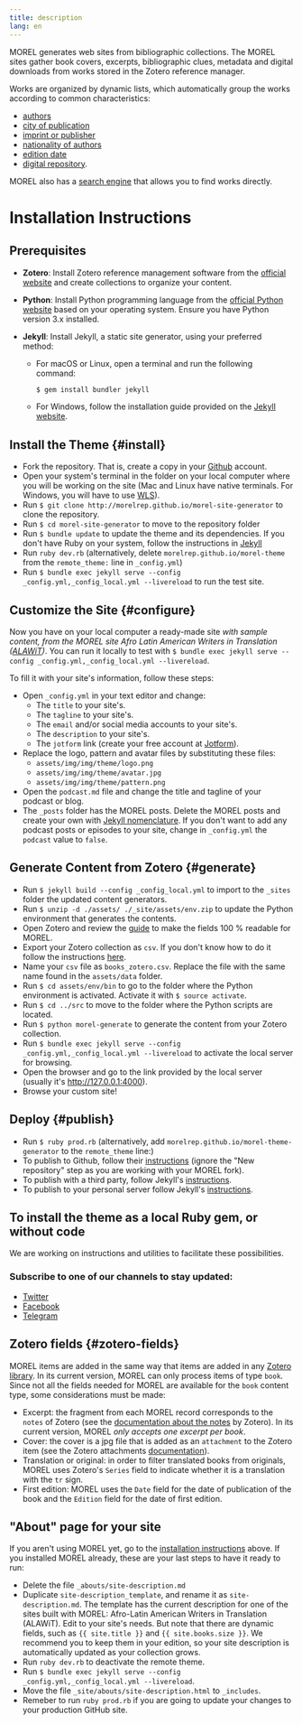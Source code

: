 ```yaml
---
title: description
lang: en
---
```

MOREL generates web sites from bibliographic collections. The MOREL sites gather book covers, excerpts, bibliographic clues, metadata and digital downloads from works stored in the Zotero reference manager.

<!-- more -->

Works are organized by dynamic lists, which automatically group the works according to common characteristics:

- [authors]({{site.BASE_PATH}}/criteria/author)
- [city of publication]({{site.BASE_PATH}}/chriteria/city)
- [imprint or publisher]({{site.BASE_PATH}}/chriteria/publisher)
- [nationality of authors]({{site.BASE_PATH}}/chriteria/nationality)
- [edition date]({{site.BASE_PATH}}/chriteria/edition)
- [digital repository]({{site.BASE_PATH}}/criteria/repository).

MOREL also has a [search engine]({{site.BASE_PATH}}/search) that allows you to find works directly.

# Installation Instructions

## Prerequisites

- **Zotero**: Install Zotero reference management software from the [official website](https://www.zotero.org/) and create collections to organize your content.

- **Python**: Install Python programming language from the [official Python website](https://www.python.org/) based on your operating system. Ensure you have Python version 3.x installed.

- **Jekyll**: Install Jekyll, a static site generator, using your preferred method:
  - For macOS or Linux, open a terminal and run the following command:
    ```bash
    $ gem install bundler jekyll
    ```
  - For Windows, follow the installation guide provided on the [Jekyll website](https://jekyllrb.com/docs/installation/windows/).

## Install the Theme {#install}

- Fork the repository. That is, create a copy in your [Github](https://github.com) account.
- Open your system's terminal in the folder on your local computer where you will be working on the site (Mac and Linux have native terminals. For Windows, you will have to use [WLS](https://learn.microsoft.com/en-us/windows/wsl/install)).
- Run `$ git clone http://morelrep.github.io/morel-site-generator` to clone the repository.
- Run `$ cd morel-site-generator` to move to the repository folder
- Run `$ bundle update` to update the theme and its dependencies. If you don't have Ruby on your system, follow the instructions in [Jekyll](https://jekyllrb.com/docs/ruby-101/)
- Run `ruby dev.rb` (alternatively, delete `morelrep.github.io/morel-theme` from the `remote_theme:` line in `_config.yml`)
- Run `$ bundle exec jekyll serve --config _config.yml,_config_local.yml --livereload` to run the test site.

## Customize the Site {#configure}

Now you have on your local computer a ready-made site *with sample content, from the MOREL  site Afro Latin American Writers in Translation ([ALAWiT](https://alawit.org))*. You can run it locally to test with `$ bundle exec jekyll serve --config _config.yml,_config_local.yml --livereload`. 

To fill it with your site's information, follow these steps:

- Open `_config.yml` in your text editor and change:
  - The `title` to your site's.
  - The `tagline` to your site's.
  - The `email` and/or social media accounts to your site's.
  - The `description` to your site's.
  - The `jotform` link (create your free account at [Jotform](https://www.jotform.com/)).
- Replace the logo, pattern and avatar files by substituting these files:
  - `assets/img/img/theme/logo.png`
  - `assets/img/img/theme/avatar.jpg`
  - `assets/img/img/theme/pattern.png`
- Open the `podcast.md` file and change the title and tagline of your podcast or blog.
- The `_posts` folder has the MOREL posts. Delete the MOREL posts and create your own with [Jekyll nomenclature](https://jekyllrb.com/docs/posts/). If you don't want to add any podcast posts or episodes to your site, change in `_config.yml` the `podcast` value to `false`.

## Generate Content from Zotero {#generate}

- Run `$ jekyll build --config _config_local.yml` to import to the `_sites` folder the updated content generators.
- Run `$ unzip -d ./assets/ ./_site/assets/env.zip` to update the Python environment that generates the contents.
- Open Zotero and review the [guide](#zotero-fields) to make the fields 100 % readable for MOREL.
- Export your Zotero collection as `csv`. If you don't know how to do it follow the instructions [here](https://www.zotero.org/support/kb/exporting). 
- Name your `csv` file as `books_zotero.csv`. Replace the file with the same name found in the `assets/data` folder.
- Run `$ cd assets/env/bin` to go to the folder where the Python environment is activated. Activate it with `$ source activate`.
- Run `$ cd ../src` to move to the folder where the Python scripts are located.
- Run `$ python morel-generate` to generate the content from your Zotero collection.
- Run `$ bundle exec jekyll serve --config _config.yml,_config_local.yml --livereload` to activate the local server for browsing.
- Open the browser and go to the link provided by the local server (usually it's http://127.0.0.1:4000).
- Browse your custom site!

## Deploy {#publish}
- Run `$ ruby prod.rb` (alternatively, add `morelrep.github.io/morel-theme-generator` to the `remote_theme` line:)
- To publish to Github, follow their [instructions](https://docs.github.com/en/pages/quickstart) (ignore the "New repository" step as you are working with your MOREL fork).
- To publish with a third party, follow Jekyll's [instructions](https://jekyllrb.com/docs/deployment/third-party/).
- To publish to your personal server follow Jekyll's [instructions](https://jekyllrb.com/docs/deployment/manual/).

## To install the theme as a local Ruby gem, or without code

We are working on instructions and utilities to facilitate these possibilities. 

### Subscribe to one of our channels to stay updated:

- [Twitter](https://twitter.com/morelrep)
- [Facebook](https://www.facebook.com/morelrep)
- [Telegram](t.me/morelrep)

## Zotero fields {#zotero-fields}

MOREL items are added in the same way that items are added in any [Zotero library](https://www.zotero.org/support/adding_items_to_zotero). In its current version, MOREL can only process items of type `book`. Since not all the fields needed for MOREL are available for the `book` content type, some considerations must be made:

- Excerpt: the fragment from each MOREL record corresponds to the `notes` of Zotero (see the [documentation about the notes](https://www.zotero.org/support/notes) by Zotero). In its current version, MOREL *only accepts one excerpt per book*.
- Cover: the cover is a jpg file that is added as an `attachment` to the Zotero item (see the Zotero attachments [documentation](https://www.zotero.org/support/attaching_files)).
- Translation or original: in order to filter translated books from originals, MOREL uses Zotero's `Series` field to indicate whether it is a translation with the `tr` sign.
- First edition: MOREL uses the `Date` field for the date of publication of the book and the `Edition` field for the date of first edition.

## "About" page for your site

If you aren't using MOREL yet, go to the [installation instructions](#install) above. If you installed MOREL already, these are your last steps to have it ready to run:

- Delete the file `_abouts/site-description.md`
- Duplicate `site-description_template`, and rename it as `site-description.md`. The template has the current description for one of the sites built with MOREL: Afro-Latin American Writers in Translation (ALAWiT). Edit to your site's needs. But note that there are dynamic fields, such as `{{ site.title }}` and `{{ site.books.size }}`. We recommend you to keep them in your edition, so your site description is automatically updated as your collection grows.
- Run `ruby dev.rb` to deactivate the remote theme.
- Run `$ bundle exec jekyll serve --config _config.yml,_config_local.yml --livereload`.
- Move the file `_site/abouts/site-description.html` to `_includes`.
- Remeber to run `ruby prod.rb` if you are going to update your changes to your production GitHub site.